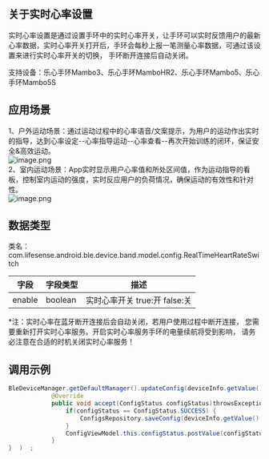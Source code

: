 <a name="2l8h8"></a>
## 关于实时心率设置
实时心率设置是通过设置手环中的实时心率开关，让手环可以实时反馈用户的最新心率数据，实时心率开关打开后，手环会每秒上报一笔测量心率数据，可通过该设置来进行实时心率开关的切换， 手环断开连接后自动关闭。

支持设备：乐心手环Mambo3、乐心手环MamboHR2、乐心手环Mambo5、乐心手环Mambo5S
<a name="nnS7n"></a>
## 应用场景
1、户外运动场景：通过运动过程中的心率语音/文案提示，为用户的运动作出实时的指导，达到心率设定--心率指导运动--心率查看--再次开始训练的闭环，保证安全&高效运动。<br />![image.png](https://cdn.nlark.com/yuque/0/2021/png/354855/1616724358344-63aab1e1-70f1-44d6-a907-e7e398bc8290.png#crop=0&crop=0&crop=1&crop=1&height=332&id=K4lqX&margin=%5Bobject%20Object%5D&name=image.png&originHeight=332&originWidth=1214&originalType=binary&ratio=1&rotation=0&showTitle=false&size=75096&status=done&style=none&title=&width=1214)<br />2、室内运动场景：App实时显示用户心率值和所处区间值，作为运动指导的看板，控制室内运动的强度，实时反应用户的负荷情况，确保运动的有效性和针对性。<br />![image.png](https://cdn.nlark.com/yuque/0/2021/png/354855/1616724394798-bd8009fd-62da-4190-9967-8053a0804a91.png#crop=0&crop=0&crop=1&crop=1&height=470&id=mgXzO&margin=%5Bobject%20Object%5D&name=image.png&originHeight=470&originWidth=868&originalType=binary&ratio=1&rotation=0&showTitle=false&size=71985&status=done&style=none&title=&width=868)
<a name="FpImH"></a>
## 数据类型
类名：com.lifesense.android.ble.device.band.model.config.RealTimeHeartRateSwitch

| 字段 | 字段类型 | 描述 |
| --- | --- | --- |
| enable | boolean | 实时心率开关 true:开 false:关 |

*注：实时心率在蓝牙断开连接后会自动关闭，若用户使用过程中断开连接， 您需要重新打开实时心率服务。开启实时心率服务手环的电量续航将受到影响， 请务必注意在合适的时机关闭实时心率服务！
<a name="1aRd1"></a>
## 调用示例
```java
BleDeviceManager.getDefaultManager().updateConfig(deviceInfo.getValue().getMac(), dialPlate, new Consumer<ConfigStatus>() {
            @Override
            public void accept(ConfigStatus configStatus)throwsException{   
                if(configStatus == ConfigStatus.SUCCESS) {
                    ConfigsRepository.saveConfig(deviceInfo.getValue().getMac(),config);
                }
                ConfigViewModel.this.configStatus.postValue(configStatus);
            }
}  )  ;
```

